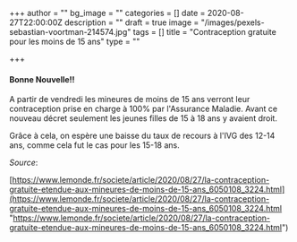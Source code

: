 +++
author = ""
bg_image = ""
categories = []
date = 2020-08-27T22:00:00Z
description = ""
draft = true
image = "/images/pexels-sebastian-voortman-214574.jpg"
tags = []
title = "Contraception gratuite pour les moins de 15 ans"
type = ""

+++
#### Bonne Nouvelle!! 

A partir de vendredi les mineures de moins de 15 ans verront leur contraception prise en charge à 100% par l'Assurance Maladie. Avant ce nouveau décret seulement les jeunes filles de 15 à 18 ans y avaient droit.

Grâce à cela, on espère une baisse du taux de recours à l'IVG des 12-14 ans, comme cela fut le cas pour les 15-18 ans.

_Source_:

[https://www.lemonde.fr/societe/article/2020/08/27/la-contraception-gratuite-etendue-aux-mineures-de-moins-de-15-ans_6050108_3224.html](https://www.lemonde.fr/societe/article/2020/08/27/la-contraception-gratuite-etendue-aux-mineures-de-moins-de-15-ans_6050108_3224.html "https://www.lemonde.fr/societe/article/2020/08/27/la-contraception-gratuite-etendue-aux-mineures-de-moins-de-15-ans_6050108_3224.html")